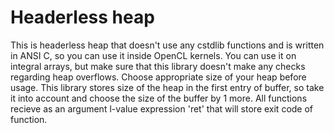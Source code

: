 # Headerless heap
This is headerless heap that doesn't use any cstdlib functions and is written in ANSI C, so you can use it inside OpenCL kernels.
You can use it on integral arrays, but make sure that this library doesn't make any checks regarding heap overflows. Choose appropriate size of your heap before usage.
This library stores size of the heap in the first entry of buffer, so take it into account and choose the size of the buffer by 1 more.
All functions recieve as an argument l-value expression 'ret' that will store exit code of function.